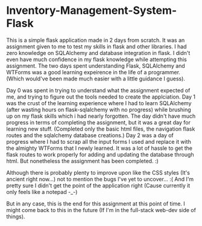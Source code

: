 # Inventory-Management-System-Flask
This is a simple flask application made in 2 days from scratch. It was an assignment given to me to test my skills in flask and other libraries.
I had zero knowledge on SQLAlchemy and database integration in flask. I didn't even have much confidence in my flask knowledge while attempting this assignment.
The two days spent understanding Flask, SQLAlchemy and WTForms was a good learning expeirence in the life of a programmer. (Which would've been made much easier with a little guidance I guess).

Day 0 was spent in trying to understand what the assignment expected of me, and trying to figure out the tools needed to create the applciation.
Day 1 was the crust of the learning experience where I had to learn SQLAlchemy (after wasting hours on flask-sqlalchemy with no progress) while brushing up on my flask skills which i had nearly forgotten. The day didn't have much progress in terms of completing the assignment, but it was a great day for learning new stuff. (Completed only the basic html files, the navigation flask routes and the sqlalchemy database creations.)
Day 2 was a day of progress where I had to scrap all the input forms I used and replace it with the almighty WTForms that I newly learned. It was a lot of hassle to get the flask routes to work properly for adding and updating the database through html. But nonetheless the assignment has been completed. :)

Although there is probably plenty to improve upon like the CSS styles (It's ancient right now...) not to mention the bugs I've yet to uncover... :(
And I'm pretty sure I didn't get the point of the application right (Cause currently it only feels like a notepad -_-)

But in any case, this is the end for this assignment at this point of time. I might come back to this in the future (If I'm in the full-stack web-dev side of things).

